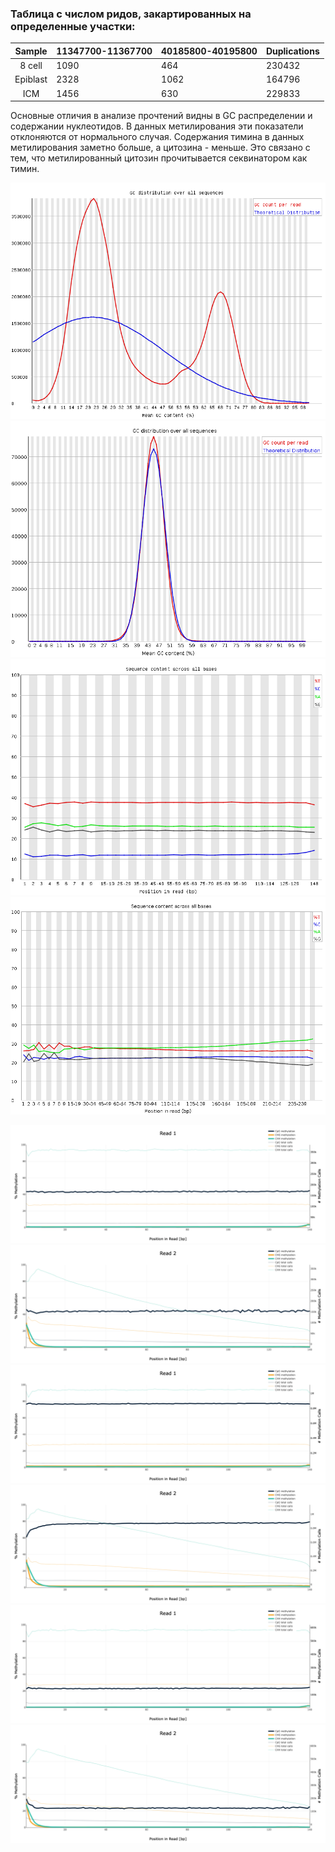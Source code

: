 ### Таблица с числом ридов, закартированных на определенные участки:

|  Sample  | 11347700-11367700 | 40185800-40195800 | Duplications |
|:--------:|:------------------|:------------------|:-------------|
| 8 cell   | 1090              | 464               | 230432       |
| Epiblast | 2328              | 1062              | 164796       |
| ICM      | 1456              | 630               | 229833       |

Основные отличия в анализе прочтений видны в GC распределении и содержании
нуклеотидов. В данных метилирования эти показатели отклоняются от нормального
случая. Содержания тимина в данных метилирования заметно больше, а цитозина - меньше.
Это связано с тем, что метилированный цитозин прочитывается секвинатором как тимин.

![Alt text](/imgs/gc_dist_methh.png?raw=true "Optional Title")
![Alt text](/imgs/gc_dist_normal.png?raw=true "Optional Title")
![Alt text](/imgs/sequence_content_meth.png?raw=true "Optional Title")
![Alt text](/imgs/sequence_content_normal.png?raw=true "Optional Title")


![Alt text](/imgs/8_cell_m_bias_1.png?raw=true "Optional Title")
![Alt text](/imgs/8_cell_m_bias_2.png?raw=true "Optional Title")
![Alt text](/imgs/epiblast_m_bias_1.png?raw=true "Optional Title")
![Alt text](/imgs/epiblast_m_bias_2.png?raw=true "Optional Title")
![Alt text](/imgs/ICM_m_bias_1.png?raw=true "Optional Title")
![Alt text](/imgs/ICM_m_bias_2.png?raw=true "Optional Title")
